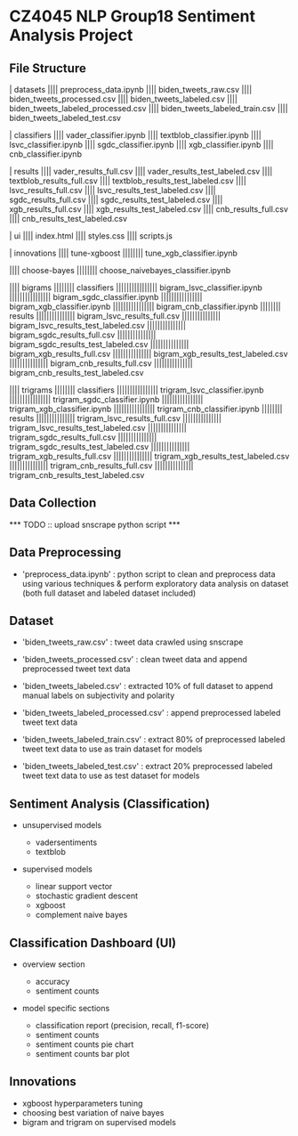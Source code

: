 # CZ4045 NLP Group18 Sentiment Analysis Project

## File Structure
| datasets
|||| preprocess_data.ipynb
|||| biden_tweets_raw.csv
|||| biden_tweets_processed.csv
|||| biden_tweets_labeled.csv
|||| biden_tweets_labeled_processed.csv
|||| biden_tweets_labeled_train.csv
|||| biden_tweets_labeled_test.csv

| classifiers
|||| vader_classifier.ipynb
|||| textblob_classifier.ipynb
|||| lsvc_classifier.ipynb
|||| sgdc_classifier.ipynb
|||| xgb_classifier.ipynb
|||| cnb_classifier.ipynb

| results
|||| vader_results_full.csv
|||| vader_results_test_labeled.csv
|||| textblob_results_full.csv
|||| textblob_results_test_labeled.csv
|||| lsvc_results_full.csv
|||| lsvc_results_test_labeled.csv
|||| sgdc_results_full.csv
|||| sgdc_results_test_labeled.csv
|||| xgb_results_full.csv
|||| xgb_results_test_labeled.csv
|||| cnb_results_full.csv
|||| cnb_results_test_labeled.csv

| ui
|||| index.html
|||| styles.css
|||| scripts.js

| innovations
|||| tune-xgboost
|||||||| tune_xgb_classifier.ipynb

|||| choose-bayes
|||||||| choose_naivebayes_classifier.ipynb

|||| bigrams
|||||||| classifiers
|||||||||||||||| bigram_lsvc_classifier.ipynb
|||||||||||||||| bigram_sgdc_classifier.ipynb
|||||||||||||||| bigram_xgb_classifier.ipynb
|||||||||||||||| bigram_cnb_classifier.ipynb
|||||||| results
||||||||||||||| bigram_lsvc_results_full.csv
||||||||||||||| bigram_lsvc_results_test_labeled.csv
||||||||||||||| bigram_sgdc_results_full.csv
||||||||||||||| bigram_sgdc_results_test_labeled.csv
||||||||||||||| bigram_xgb_results_full.csv
||||||||||||||| bigram_xgb_results_test_labeled.csv
||||||||||||||| bigram_cnb_results_full.csv
||||||||||||||| bigram_cnb_results_test_labeled.csv

|||| trigrams
|||||||| classifiers
|||||||||||||||| trigram_lsvc_classifier.ipynb
|||||||||||||||| trigram_sgdc_classifier.ipynb
|||||||||||||||| trigram_xgb_classifier.ipynb
|||||||||||||||| trigram_cnb_classifier.ipynb
|||||||| results
||||||||||||||| trigram_lsvc_results_full.csv
||||||||||||||| trigram_lsvc_results_test_labeled.csv
||||||||||||||| trigram_sgdc_results_full.csv
||||||||||||||| trigram_sgdc_results_test_labeled.csv
||||||||||||||| trigram_xgb_results_full.csv
||||||||||||||| trigram_xgb_results_test_labeled.csv
||||||||||||||| trigram_cnb_results_full.csv
||||||||||||||| trigram_cnb_results_test_labeled.csv


## Data Collection
*** TODO :: upload snscrape python script ***


## Data Preprocessing
* 'preprocess_data.ipynb' : python script to clean and preprocess data using various techniques & perform exploratory data analysis on dataset (both full dataset and labeled dataset included)


## Dataset
* 'biden_tweets_raw.csv' : tweet data crawled using snscrape 

* 'biden_tweets_processed.csv' : clean tweet data and append preprocessed tweet text data 

* 'biden_tweets_labeled.csv' : extracted 10% of full dataset to append manual labels on subjectivity and polarity

* 'biden_tweets_labeled_processed.csv' : append preprocessed labeled tweet text data  

* 'biden_tweets_labeled_train.csv' : extract 80% of preprocessed labeled tweet text data  to use as train dataset for models

* 'biden_tweets_labeled_test.csv' : extract 20% preprocessed labeled tweet text data  to use as test dataset for models


## Sentiment Analysis (Classification)
* unsupervised models
    - vadersentiments
    - textblob

* supervised models
    - linear support vector 
    - stochastic gradient descent 
    - xgboost
    - complement naive bayes




## Classification Dashboard (UI)
* overview section
    - accuracy
    - sentiment counts 

* model specific sections
    - classification report (precision, recall, f1-score)
    - sentiment counts
    - sentiment counts pie chart
    - sentiment counts bar plot


## Innovations
* xgboost hyperparameters tuning
* choosing best variation of naive bayes
* bigram and trigram on supervised models 

